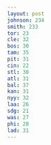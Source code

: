 ```yaml
---
layout: post
johnson: 234
smith: 233
tor: 23
cle: 32
bos: 30
tam: 35
pit: 31
cin: 22
stl: 30
atl: 31
bal: 37
kan: 31
nyy: 32
laa: 26
sdg: 21
was: 27
phi: 28
lad: 31
---
```

